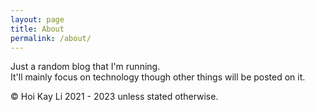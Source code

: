 ```yaml
---
layout: page
title: About
permalink: /about/
---
```


Just a random blog that I'm running. <br>
It'll mainly focus on technology though other things will be posted on it.


© Hoi Kay Li 2021 - 2023 unless stated otherwise. 